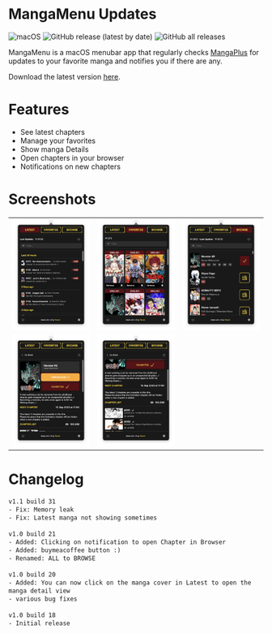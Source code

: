 # MangaMenu Updates

![macOS](https://svgshare.com/i/ZjP.svg)
![GitHub release (latest by date)](https://img.shields.io/github/v/release/tensei/MangaMenu-public)
![GitHub all releases](https://img.shields.io/github/downloads/tensei/MangaMenu-public/total)

MangaMenu is a macOS menubar app that regularly checks [MangaPlus](https://mangaplus.shueisha.co.jp/updates) for updates to your favorite manga and notifies you if there are any.

Download the latest version [here](https://github.com/tensei/MangaMenu-public/releases/latest).

# Features

* See latest chapters
* Manage your favorites
* Show manga Details
* Open chapters in your browser
* Notifications on new chapters

# Screenshots

<table>
    <tr>
        <td>
            <img src="./images/MangaMenu-0.png" alt="Home Screen" />
        </td>
        <td>
            <img src="./images/MangaMenu-1.png" alt="Favorites Screen" />
        </td>
        <td>
            <img src="./images/MangaMenu-2.png" alt="All Screen" />
        </td>
    </tr>
    <tr>
        <td>
            <img src="./images/MangaMenu-3.png" alt="Details Screen" />
        </td>
        <td>
            <img src="./images/MangaMenu-4.png" alt="Details Chapter Screen" />
        </td>
    </tr>
</table>

# Changelog
    v1.1 build 31
    - Fix: Memory leak
    - Fix: Latest manga not showing sometimes

    v1.0 build 21
    - Added: Clicking on notification to open Chapter in Browser
    - Added: buymeacoffee button :)
    - Renamed: ALL to BROWSE

    v1.0 build 20
    - Added: You can now click on the manga cover in Latest to open the manga detail view
    - various bug fixes

    v1.0 build 18
    - Initial release
